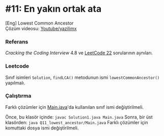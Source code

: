 # #11: En yakın ortak ata

[Eng] Lowest Common Ancestor  
Çözüm videosu: [Youtube/yazilimx](https://youtu.be/BQ-xrTFpa98)

### Referans

_Cracking the Coding Interview_ 4.8 ve [LeetCode 22](https://leetcode.com/problems/lowest-common-ancestor-of-a-binary-tree/) sorularının aynıları.

### Leetcode

Sınıf isimleri `Solution`, `findLCA()` metodunun ismi `lowestCommonAncestor()` yapılmalı.

### Çalıştırma

Farklı çözümler için [Main.java](Main.java)'da kullanılan sınıf ismi değiştirilmeli.

Önce, bu klasör içinde: `javac Solution1.java Main.java`
Sonra, bir üst klasörden: `java Q11_lowest_ancestor/Main.java`
Farklı çözümler için komuttaki dosya ismi değiştirilmeli.
